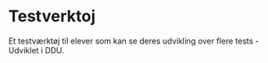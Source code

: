 # Testverktoj
Et testværktøj til elever som kan se deres udvikling over flere tests - Udviklet i DDU.
